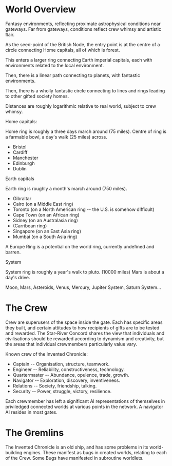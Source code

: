 World Overview
==============

Fantasy environments, reflecting proximate astrophysical conditions near gateways. 
Far from gateways, conditions reflect crew whimsy and artistic flair.

As the seed-point of the British Node, the entry point is at the centre of a circle connecting Home capitals,
all of which is forest.

This enters a larger ring connecting Earth imperial capitals, each with environments related to the local environment.

Then, there is a linear path connecting to planets, with fantastic environments.

Then, there is a wholly fantastic circle connecting to lines and rings leading to other gifted society homes.

Distances are roughly logarithmic relative to real world, subject to crew whimsy.

Home capitals:

Home ring is roughly a three days march around (75 miles). 
Centre of ring is a farmable bowl, a day's walk (25 miles) across.

* Bristol
* Cardiff
* Manchester
* Edinburgh
* Dublin

Earth capitals

Earth ring is roughly a month's march around (750 miles).

* Gibraltar
* Cairo (on a Middle East ring)
* Toronto (on a North American ring -- the U.S. is somehow difficult)
* Cape Town (on an African ring)
* Sidney (on an Australasia ring)
* (Carribean ring)
* Singapore (on an East Asia ring)
* Mumbai (on a South Asia ring)

A Europe Ring is a potential on the world ring, currently undefined and barren.

System

System ring is roughly a year's walk to pluto. (10000 miles)
Mars is about a day's drive.

Moon, Mars, Asteroids, Venus, Mercury, Jupiter System, Saturn System...


The Crew
========

Crew are superusers of the space inside the gate. 
Each has specific areas they built, and certain attitudes to how recipients of gifts are to be tested and rewarded.
The Star-River Concord shares the view that individuals and civilisations should be rewarded according to
dynamism and creativity, but the areas that individual crewmembers particularly value vary.

Known crew of the Invented Chronicle:

* Captain -- Organisation, structure, teamwork.
* Engineer -- Reliability, constructiveness, technology.
* Quartermaster -- Abundance, opulence, trade, growth.
* Navigator -- Exploration, discovery, inventiveness.
* Relations -- Society, friendship, talking.
* Security -- Power, struggle, victory, resilience.

Each crewmember has left a significant AI representations of themselves in 
priviledged connected worlds at various points in the network. A navigator AI resides in most gates.

The Gremlins
============

The Invented Chronicle is an old ship, and has some problems in its world-building engines. These manifest as bugs
in created worlds, relating to each of the Crew. Some Bugs have manifested in subroutine worldlets.
